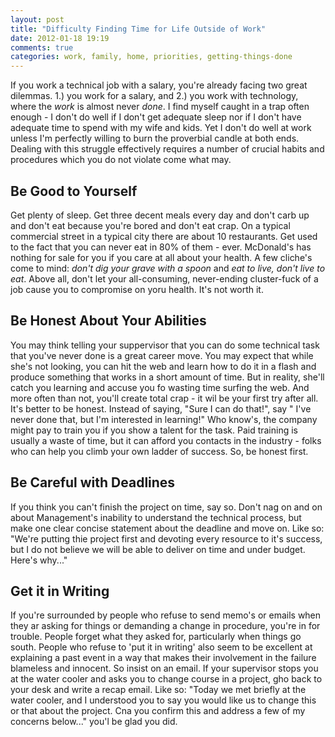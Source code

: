 ```yaml
---
layout: post
title: "Difficulty Finding Time for Life Outside of Work"
date: 2012-01-18 19:19
comments: true
categories: work, family, home, priorities, getting-things-done
---
```


If you work a technical job with a salary, you're already facing two great dilemmas.  1.) you work for a salary, and 2.) you work with technology, where the _work_ is almost never _done_.  I find myself caught in a trap often enough - I don't do well if I don't get adequate sleep nor if I don't have adequate time to spend with my wife and kids.  Yet I don't do well at work unless I'm perfectly willing to burn the proverbial candle at both ends. Dealing with this struggle effectively requires a number of crucial habits and procedures which you do not violate come what may.

<!-- more -->

## Be Good to Yourself

Get plenty of sleep. Get three decent meals every day and don't carb up and don't eat because you're bored and don't eat crap.  On a typical commercial street in a typical city there are about 10 restaurants.  Get used to the fact that you can never eat in 80% of them - ever.  McDonald's has nothing for sale for you if you care at all about your health.  A few cliche's come to mind: _don't dig your grave with a spoon_ and _eat to live, don't live to eat_.  Above all, don't let your all-consuming, never-ending cluster-fuck of a job cause you to compromise on yoru health.  It's not worth it. 

## Be Honest About Your Abilities

You may think telling your suppervisor that you can do some technical task that you've never done is a great career move.  You may expect that while she's not looking, you can hit the web and learn how to do it in a flash and produce something that works in a short amount of time.  But in reality, she'll catch you learning and accuse you fo wasting time surfing the web.  And more often than not, you'll create total crap - it wil be your first try after all.  It's better to be honest.  Instead of saying, "Sure I can do that!", say " I've never done that, but I'm interested in learning!"  Who know's, the company might pay to train you if you show a talent for the task.  Paid training is usually a waste of time, but it can afford you contacts in the industry - folks who can help you climb your own ladder of success.  So, be honest first.

## Be Careful with Deadlines

If you think you can't finish the project on time, say so.  Don't nag on and on about Management's inability to understand the technical process, but make one clear concise statement about the deadline and move on.  Like so: "We're putting thie project first and devoting every resource to it's success, but I do not believe we will be able to deliver on time and under budget.  Here's why..." 

## Get it in Writing

If you're surrounded by people who refuse to send memo's or emails when they ar asking for things or demanding a change in procedure, you're in for trouble.  People forget what they asked for, particularly when things go south.  People who refuse to 'put it in writing' also seem to be excellent at explaining a past event in a way that makes their involvement in the failure blameless and innocent.  So insist on an email.  If your supervisor stops you at the water cooler and asks you to change course in a project, gho back to your desk and write a recap email.  Like so: "Today we met briefly at the water cooler, and I understood you to say you would like us to change this or that about the project.  Cna you confirm this and address a few of my concerns below..."  you'l be glad you did.

